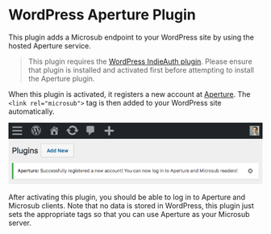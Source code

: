 # WordPress Aperture Plugin

This plugin adds a Microsub endpoint to your WordPress site by using the hosted Aperture service.

> This plugin requires the [WordPress IndieAuth plugin](https://wordpress.org/plugins/indieauth/). Please ensure that plugin is installed and activated first before attempting to install the Aperture plugin.

When this plugin is activated, it registers a new account at [Aperture](https://aperture.p3k.io). The `<link rel="microsub">` tag is then added to your WordPress site automatically.

![activated](aperture-account-activated.png)

After activating this plugin, you should be able to log in to Aperture and Microsub clients. Note that no data is stored in WordPress, this plugin just sets the appropriate tags so that you can use Aperture as your Microsub server.
